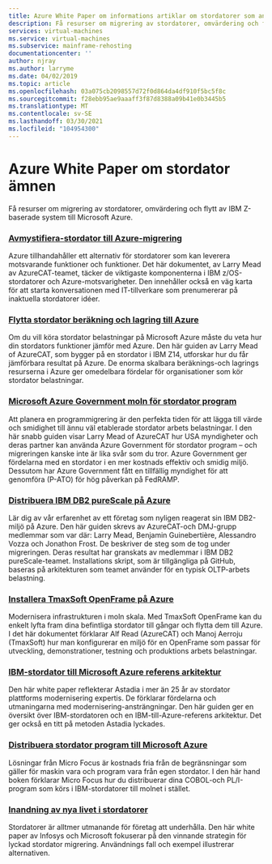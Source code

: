 ```yaml
---
title: Azure White Paper om informations artiklar om stordatorer som använder Azure Virtual Machines och Azure Storage
description: Få resurser om migrering av stordatorer, omvärdering och flytt av IBM Z-baserade system till Microsoft Azure.
services: virtual-machines
ms.service: virtual-machines
ms.subservice: mainframe-rehosting
documentationcenter: ''
author: njray
ms.author: larryme
ms.date: 04/02/2019
ms.topic: article
ms.openlocfilehash: 03a075cb2098557d72f0d864da4df910f5bc5f8c
ms.sourcegitcommit: f28ebb95ae9aaaff3f87d8388a09b41e0b3445b5
ms.translationtype: MT
ms.contentlocale: sv-SE
ms.lasthandoff: 03/30/2021
ms.locfileid: "104954300"
---
```

# <a name="azure-white-papers-about-mainframe-topics"></a>Azure White Paper om stordator ämnen

Få resurser om migrering av stordatorer, omvärdering och flytt av IBM Z-baserade system till Microsoft Azure.

### <a name="demystifying-mainframe-to-azure-migration"></a>[Avmystifiera-stordator till Azure-migrering](https://azure.microsoft.com/resources/demystifying-mainframe-to-azure-migration/)

Azure tillhandahåller ett alternativ för stordatorer som kan leverera motsvarande funktioner och funktioner. Det här dokumentet, av Larry Mead av AzureCAT-teamet, täcker de viktigaste komponenterna i IBM z/OS-stordatorer och Azure-motsvarigheter. Den innehåller också en väg karta för att starta konversationen med IT-tillverkare som prenumererar på inaktuella stordatorer idéer.

### <a name="move-mainframe-compute-and-storage-to-azure"></a>[Flytta stordator beräkning och lagring till Azure](https://azure.microsoft.com/resources/move-mainframe-compute-and-storage-to-azure/)

Om du vill köra stordator belastningar på Microsoft Azure måste du veta hur din stordators funktioner jämför med Azure. Den här guiden av Larry Mead of AzureCAT, som bygger på en stordator i IBM Z14, utforskar hur du får jämförbara resultat på Azure. De enorma skalbara beräknings-och lagrings resurserna i Azure ger omedelbara fördelar för organisationer som kör stordator belastningar.

### <a name="microsoft-azure-government-cloud-for-mainframe-applications"></a>[Microsoft Azure Government moln för stordator program](https://azure.microsoft.com/resources/microsoft-azure-government-cloud-for-mainframe-applications/)

Att planera en programmigrering är den perfekta tiden för att lägga till värde och smidighet till ännu väl etablerade stordator arbets belastningar. I den här snabb guiden visar Larry Mead of AzureCAT hur USA myndigheter och deras partner kan använda Azure Government för stordator program – och migreringen kanske inte är lika svår som du tror. Azure Government ger fördelarna med en stordator i en mer kostnads effektiv och smidig miljö. Dessutom har Azure Government fått en tillfällig myndighet för att genomföra (P-ATO) för hög påverkan på FedRAMP.

### <a name="deploy-ibm-db2-purescale-on-azure"></a>[Distribuera IBM DB2 pureScale på Azure](https://azure.microsoft.com/resources/deploy-ibm-db2-purescale-on-azure/)

Lär dig av vår erfarenhet av ett företag som nyligen reagerat sin IBM DB2-miljö på Azure. Den här guiden skrevs av AzureCAT-och DMJ-grupp medlemmar som var där: Larry Mead, Benjamin Guinebertière, Alessandro Vozza och Jonathon Frost. De beskriver de steg som de tog under migreringen. Deras resultat har granskats av medlemmar i IBM DB2 pureScale-teamet. Installations skript, som är tillgängliga på GitHub, baseras på arkitekturen som teamet använder för en typisk OLTP-arbets belastning.

### <a name="install-tmaxsoft-openframe-on-azure"></a>[Installera TmaxSoft OpenFrame på Azure](https://azure.microsoft.com/resources/install-tmaxsoft-openframe-on-azure/)

Modernisera infrastrukturen i moln skala. Med TmaxSoft OpenFrame kan du enkelt lyfta fram dina befintliga stordator till gångar och flytta dem till Azure. I det här dokumentet förklarar Alf Read (AzureCAT) och Manoj Aerroju (TmaxSoft) hur man konfigurerar en miljö för en OpenFrame som passar för utveckling, demonstrationer, testning och produktions arbets belastningar.

### <a name="ibm-mainframe-to-microsoft-azure-reference-architecture"></a>[IBM-stordator till Microsoft Azure referens arkitektur](https://www.astadia.com/whitepaper/ibm-mainframe-to-microsoft-azure)

Den här white paper reflekterar Astadia i mer än 25 år av stordator plattforms modernisering expertis. De förklarar fördelarna och utmaningarna med modernisering-ansträngningar. Den här guiden ger en översikt över IBM-stordatoren och en IBM-till-Azure-referens arkitektur. Det ger också en titt på metoden Astadia lyckades.

### <a name="deploying-mainframe-applications-to-microsoft-azure"></a>[Distribuera stordator program till Microsoft Azure](https://www.microfocus.com/media/white-paper/deploying_mainframe_applications_to_microsoft_azure_wp.pdf)

Lösningar från Micro Focus är kostnads fria från de begränsningar som gäller för maskin vara och program vara från egen stordator. I den här hand boken förklarar Micro Focus hur du distribuerar dina COBOL-och PL/I-program som körs i IBM-stordatorer till molnet i stället.

### <a name="breathe-new-life-into-mainframes"></a>[Inandning av nya livet i stordatorer](https://www.infosys.com/services/modernization/breathe-new-life-mainframes.html)

 Stordatorer är alltmer utmanande för företag att underhålla. Den här white paper av Infosys och Microsoft fokuserar på den vinnande strategin för lyckad stordator migrering. Användnings fall och exempel illustrerar alternativen.